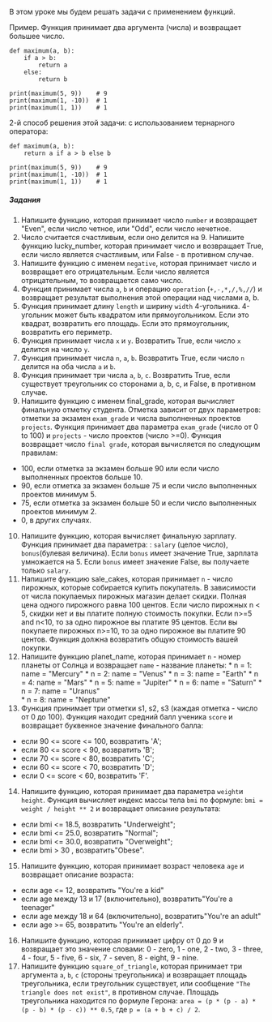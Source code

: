 В этом уроке мы будем решать задачи с применением функций.

Пример. Функция принимает два аргумента (числа) и возвращает большее число.
```
def maximum(a, b):
    if a > b:
        return a
    else:
        return b

print(maximum(5, 9))    # 9
print(maximum(1, -10))  # 1
print(maximum(1, 1))    # 1
```
2-й способ решения этой задачи: с использованием тернарного оператора:
```
def maximum(a, b):
    return a if a > b else b

print(maximum(5, 9))    # 9
print(maximum(1, -10))  # 1
print(maximum(1, 1))    # 1
```
##### Задания
1. Напишите функцию, которая принимает число `number` и возвращает "Even", если число четное, или "Odd", если число нечетное.
1. Число считается счастливым, если оно делится на 9. Напишите функцию lucky_number, которая принимает число и возвращает True, если число является счастливым, или False - в противном случае.
1. Напишите функцию с именем `negative`, которая принимает число и возвращает
его отрицательным. Если число является отрицательным, то возвращается само число.
1.  Функция принимает числа  `a`, `b`  и операцию `operation` (`+,-,*,/,%,//`) и возвращает результат выполнения этой операции над числами a, b.
1. Функция принимает длину `length` и ширину `width` 4-угольника. 4-угольник может быть квадратом или прямоугольником. Если это квадрат, возвратить его площадь. Если это прямоугольник, возвратить его периметр.
1. Функция принимает числа `x` и `y`. Возвратить True, если число `x` делится на  число `y`.
1. Функция принимает числа `n`, `a`, `b`. Возвратить True, если число `n` делится на оба числа `a` и `b`.
1. Функция принимает три числа `a`, `b`, `c`. Возвратить True, если существует треугольник со сторонами a, b, c, и False, в противном случае.
1. Напишите функцию с именем final_grade, которая вычисляет финальную отметку студента. Отметка зависит от двух параметров: отметки за экзамен `exam_grade` и числа  выполненных проектов `projects`. Функция принимает два параметра `exam_grade` (число от 0 to 100) и `projects` - число проектов (число >=0). Функция возвращает число `final grade`, которая вычисляется по следующим правилам:
* 100, если отметка за экзамен больше 90 или если число выполненных проектов больше 10.
* 90,  если отметка за экзамен больше 75 и если число выполненных проектов минимум 5.
* 75, если отметка за экзамен больше 50 и если число выполненных проектов минимум 2.
* 0, в других случаях.
10.  Напишите функцию, которая вычисляет финальную зарплату. Функция принимает два параметра: : `salary` (целое число), `bonus`(булевая величина). Если `bonus` имеет значение True, зарплата умножается на 5. Если `bonus` имеет значение False, вы получаете только `salary`.
1. Напишите функцию sale_cakes, которая принимает  `n` - число пирожных, которые собирается купить покупатель. В зависимости от числа покупаемых пирожных магазин делает скидки. Полная цена одного пирожного равна 100 центов. Если число пирожных n < 5, скидки нет и вы платите полную стоимость покупки. Если n>=5 and n<10, то за одно пирожное вы платите 95 центов. Если вы покупаете пирожных  n>=10,  то за одно пирожное вы платите 90 центов. Функция должна возвратить общую стоимость вашей покупки.
1. Напишите функцию planet_name, которая принимает  `n` - номер планеты от Солнца и возвращает `name` - название планеты:
       * n = 1: name = "Mercury"
       * n = 2: name = "Venus"
       * n = 3: name = "Earth"
       * n =  4: name = "Mars"
       * n = 5: name = "Jupiter"
       * n = 6: name = "Saturn"
       * n = 7: name = "Uranus"  
       * n = 8: name = "Neptune"
1. Функция принимает три отметки s1, s2, s3 (каждая отметка - число от 0 до 100). Функция находит средний балл ученика `score` и возвращает буквенное значение финального балла:
* если 90 <= score <= 100, возвратить	'A';
* если 80 <= score < 90, возвратить 'B';
* если 70 <= score < 80, возвратить 'C';
* если 60 <= score < 70, возвратить 'D';
* если 0 <= score < 60, возвратить 'F'.
14. Напишите функцию, которая принимает два параметра `weight`и `height`. Функция вычисляет индекс массы тела  `bmi` по формуле: `bmi = weight / height ** 2` и возвращает описание результата:
* если bmi <= 18.5, возвратить "Underweight";
* если bmi <= 25.0, возвратить "Normal";
* если bmi <= 30.0, возвратить "Overweight";
* если bmi > 30 , возвратить"Obese".
15. Напишите функцию, которая принимает возраст человека `age` и возвращает описание возраста:
* если  age <= 12, возвратить "You're a kid"
* если  age между 13 и 17 (включительно), возвратить"You're a teenager"
* если age между 18  и 64 (включительно), возвратить"You're an adult"
* если age >= 65, возвратить "You're an elderly".
16.  Напишите функцию, которая принимает цифру от 0 до 9 и возвращает это значение словами:  0 - zero, 1 - one, 2 - two, 3 - three, 4 - four, 5 - five, 6 - six, 7 - seven, 8 - eight, 9 - nine.
1. Напишите функцию `square_of_triangle`, которая принимает три аргумента `a`, `b`, `c` (стороны треугольника) и возвращает площадь треугольника, если треугольник существует, или сообщение `"The triangle does not exist"`, в противном случае. Площадь треугольника находится по формуле Герона:
 `area = (p * (p - a) * (p - b) * (p - c)) ** 0.5`, где `p = (a + b + c) / 2`.







